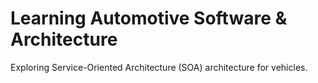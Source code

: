 # Learning Automotive Software & Architecture

Exploring Service-Oriented Architecture (SOA) architecture for vehicles.
